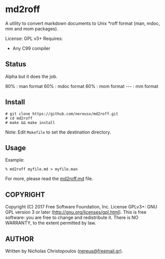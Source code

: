 # md2roff

A utility to convert markdown documents to Unix \*roff format (man, mdoc, mm and mom packages).

License: GPL v3+
Requires:
* Any C99 compiler

## Status

Alpha but it does the job.

80% : man format
60% : mdoc format
60% : mom format
--- : mm format

## Install

```shell
# git clone https://github.com/nereusx/md2roff.git
# cd md2roff
# make && make install
```

Note: Edit `Makefile` to set the destination directory.

## Usage

Example:
```
% md2roff myfile.md > myfile.man
```

For more, please read the [md2roff.md](https://github.com/nereusx/md2roff/blob/master/md2roff.md) file.

## COPYRIGHT
Copyright (C) 2017 Free Software Foundation, Inc.
License GPLv3+: GNU GPL version 3 or later (http://gnu.org/licenses/gpl.html).
This is free software: you are free to change and redistribute it.
There is NO WARRANTY, to the extent permitted by law.

## AUTHOR
Written by Nicholas Christopoulos (nereus@freemail.gr).




